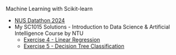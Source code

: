 Machine Learning with Scikit-learn
- [NUS Datathon 2024](https://nbviewer.org/github/LEPK02/LEPK02-NUS-SDS-Datathon-Champion/blob/main/NUS_DATATHON_CHAMPION_TEAM%20NAME.ipynb)
- My SC1015 Solutions - Introduction to Data Science & Artificial Intelligence Course by NTU
    - [Exercise 4 - Linear Regression](https://nbviewer.org/github/LEPK02/scikit-learn/blob/main/SC1015/Exercise%204/Exercise4_solution.ipynb)
    - [Exercise 5 - Decision Tree Classification](https://nbviewer.org/github/LEPK02/scikit-learn/blob/main/SC1015/Exercise%205/Exercise5_solution.ipynb)